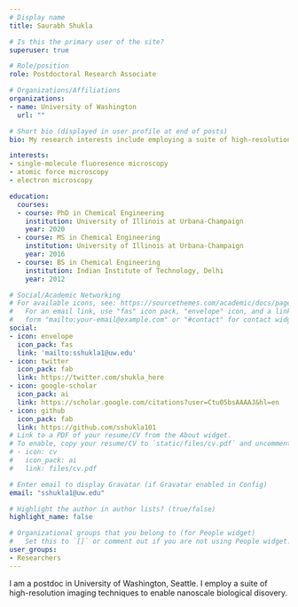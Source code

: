 ```yaml
---
# Display name
title: Saurabh Shukla

# Is this the primary user of the site?
superuser: true

# Role/position
role: Postdoctoral Research Associate

# Organizations/Affiliations
organizations:
- name: University of Washington
  url: ""

# Short bio (displayed in user profile at end of posts)
bio: My research interests include employing a suite of high-resolution microscopy techniques to enable biological discovery at nanoscale.

interests:
- single-molecule fluoresence microscopy
- atomic force microscopy
- electron microscopy

education:
  courses:
  - course: PhD in Chemical Engineering
    institution: University of Illinois at Urbana-Champaign
    year: 2020
  - course: MS in Chemical Engineering
    institution: University of Illinois at Urbana-Champaign
    year: 2016
  - course: BS in Chemical Engineering
    institution: Indian Institute of Technology, Delhi
    year: 2012

# Social/Academic Networking
# For available icons, see: https://sourcethemes.com/academic/docs/page-builder/#icons
#   For an email link, use "fas" icon pack, "envelope" icon, and a link in the
#   form "mailto:your-email@example.com" or "#contact" for contact widget.
social:
- icon: envelope
  icon_pack: fas
  link: 'mailto:sshukla1@uw.edu'
- icon: twitter
  icon_pack: fab
  link: https://twitter.com/shukla_here
- icon: google-scholar
  icon_pack: ai
  link: https://scholar.google.com/citations?user=Ctu05bsAAAAJ&hl=en
- icon: github
  icon_pack: fab
  link: https://github.com/sshukla101
# Link to a PDF of your resume/CV from the About widget.
# To enable, copy your resume/CV to `static/files/cv.pdf` and uncomment the lines below.
# - icon: cv
#   icon_pack: ai
#   link: files/cv.pdf

# Enter email to display Gravatar (if Gravatar enabled in Config)
email: "sshukla1@uw.edu"

# Highlight the author in author lists? (true/false)
highlight_name: false

# Organizational groups that you belong to (for People widget)
#   Set this to `[]` or comment out if you are not using People widget.
user_groups:
- Researchers
---
```


I am a postdoc in University of Washington, Seattle. I employ a suite of high-resolution imaging techniques to enable nanoscale biological disovery.


